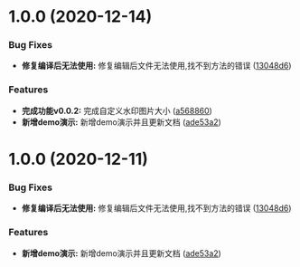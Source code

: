 # 1.0.0 (2020-12-14)


### Bug Fixes

* **修复编译后无法使用:** 修复编辑后文件无法使用,找不到方法的错误 ([13048d6](https://github.com/xd20110642/DD-Watermark/commit/13048d6f61698069ca6f9b11a55a80178380744f))


### Features

* **完成功能v0.0.2:** 完成自定义水印图片大小 ([a568860](https://github.com/xd20110642/DD-Watermark/commit/a56886001251d60064b7c6749be9eb2c6b269807))
* **新增demo演示:** 新增demo演示并且更新文档 ([ade53a2](https://github.com/xd20110642/DD-Watermark/commit/ade53a212487d2781a7bc84dffc9e66eb37fd1ec))



# 1.0.0 (2020-12-11)


### Bug Fixes

* **修复编译后无法使用:** 修复编辑后文件无法使用,找不到方法的错误 ([13048d6](https://github.com/xd20110642/DD-Watermark/commit/13048d6f61698069ca6f9b11a55a80178380744f))


### Features

* **新增demo演示:** 新增demo演示并且更新文档 ([ade53a2](https://github.com/xd20110642/DD-Watermark/commit/ade53a212487d2781a7bc84dffc9e66eb37fd1ec))



